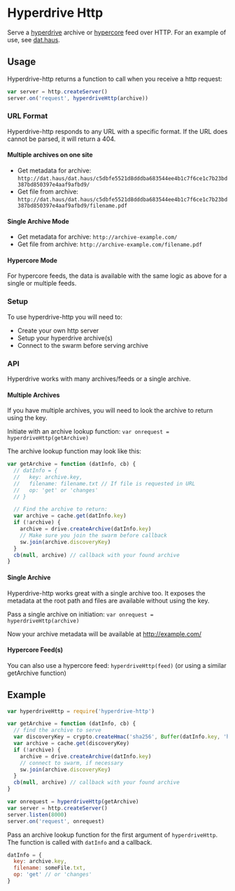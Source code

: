 # Hyperdrive Http

Serve a [hyperdrive](https://github.com/mafintosh/hyperdrive) archive or [hypercore](https://github.com/mafintosh/hypercore) feed over HTTP. For an example of use, see [dat.haus](https://github.com/juliangruber/dat.haus).

## Usage

Hyperdrive-http returns a function to call when you receive a http request:

```js
var server = http.createServer()
server.on('request', hyperdriveHttp(archive))
```

### URL Format

Hyperdrive-http responds to any URL with a specific format. If the URL does cannot be parsed, it will return a 404.

#### Multiple archives on one site

* Get metadata for archive: `http://dat.haus/dat.haus/c5dbfe5521d8dddba683544ee4b1c7f6ce1c7b23bd387bd850397e4aaf9afbd9/`
* Get file from archive: `http://dat.haus/dat.haus/c5dbfe5521d8dddba683544ee4b1c7f6ce1c7b23bd387bd850397e4aaf9afbd9/filename.pdf`

#### Single Archive Mode

* Get metadata for archive: `http://archive-example.com/`
* Get file from archive: `http://archive-example.com/filename.pdf`

#### Hypercore Mode

For hypercore feeds, the data is available with the same logic as above for a single or multiple feeds.

### Setup

To use hyperdrive-http you will need to:
* Create your own http server
* Setup your hyperdrive archive(s)
* Connect to the swarm before serving archive

### API

Hyperdrive works with many archives/feeds or a single archive. 

#### Multiple Archives

If you have multiple archives, you will need to look the archive to return using the key.

Initiate with an archive lookup function:
`var onrequest = hyperdriveHttp(getArchive)`

The archive lookup function may look like this:

```js
var getArchive = function (datInfo, cb) {
  // datInfo = {
  //   key: archive.key,
  //   filename: filename.txt // If file is requested in URL
  //   op: 'get' or 'changes'
  // }

  // Find the archive to return:
  var archive = cache.get(datInfo.key)
  if (!archive) {
    archive = drive.createArchive(datInfo.key)
    // Make sure you join the swarm before callback
    sw.join(archive.discoveryKey)
  }
  cb(null, archive) // callback with your found archive
}
```

#### Single Archive
Hyperdrive-http works great with a single archive too. It exposes the metadata at the root path and files are available without using the key.

Pass a single archive on initiation:
`var onrequest = hyperdriveHttp(archive)`

Now your archive metadata will be available at http://example.com/

#### Hypercore Feed(s)
You can also use a hypercore feed: `hyperdriveHttp(feed)` (or using a similar getArchive function)


## Example

```javascript
var hyperdriveHttp = require('hyperdrive-http')

var getArchive = function (datInfo, cb) {
  // find the archive to serve
  var discoveryKey = crypto.createHmac('sha256', Buffer(datInfo.key, 'hex')).update('hypercore').digest('hex')
  var archive = cache.get(discoveryKey)
  if (!archive) {
    archive = drive.createArchive(datInfo.key)
    // connect to swarm, if necessary
    sw.join(archive.discoveryKey)
  }
  cb(null, archive) // callback with your found archive
}

var onrequest = hyperdriveHttp(getArchive)
var server = http.createServer()
server.listen(8000)
server.on('request', onrequest)
```

Pass an archive lookup function for the first argument of `hyperdriveHttp`. The function is called with `datInfo` and a callback.

```javascript
datInfo = {
  key: archive.key,
  filename: someFile.txt,
  op: 'get' // or 'changes'
}
```
